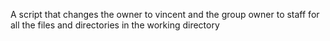  A script that changes the owner to vincent and the group owner to staff for all the files and directories in the working directory
